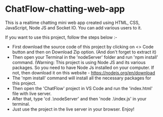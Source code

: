 # ChatFlow-chatting-web-app
This is a realtime chatting mini web app created using HTML, CSS, JavaScript, Node JS and Socket IO. You can add various users to it.

If you want to use this project, follow the steps below :-
 - First download the source code of this project by clicking on <> Code button and then on Download Zip option. (And don't forget to extract it)
 - Then open your Terminal in the 'nodeServer' folder and run 'npm install' command. (Warning: This project is using Node JS and its various packages. So you need to have Node Js installed on your computer. If not, then download it on this website - https://nodejs.org/en/download
 - The 'npm install' command will install all the necessary packages for this project.
 - Then open the 'ChatFlow' project in VS Code and run the 'index.html' file with live server.
 - After that, type 'cd .\nodeServer' and then 'node .\index.js' in your terminal.
 - Just use the project in the live server in your browser. Enjoy!
